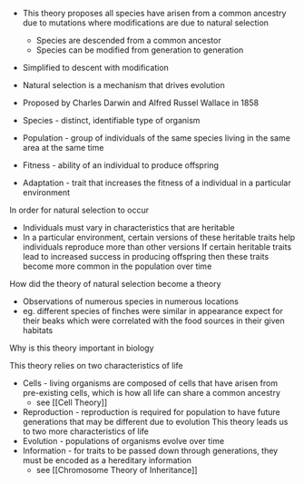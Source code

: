 - This theory proposes all species have arisen from a common ancestry due to mutations where modifications are due to natural selection
	- Species are descended from a common ancestor
	- Species can be modified from generation to generation
- Simplified to descent with modification
- Natural selection is a mechanism that drives evolution
- Proposed by Charles Darwin and Alfred Russel Wallace in 1858

- Species - distinct, identifiable type of organism
- Population - group of individuals of the same species living in the same area at the same time
- Fitness - ability of an individual to produce offspring
- Adaptation - trait that increases the fitness of a individual in a particular environment

In order for natural selection to occur
- Individuals must vary in characteristics that are heritable
- In a particular environment, certain versions of these heritable traits help individuals reproduce more than other versions
If certain heritable traits lead to increased success in producing offspring then these traits become more common in the population over time

How did the theory of natural selection become a theory
- Observations of numerous species in numerous locations
- eg. different species of finches were similar in appearance expect for their beaks which were correlated with the food sources in their given habitats

Why is this theory important in biology

This theory relies on two characteristics of life
- Cells - living organisms are composed of cells that have arisen from pre-existing cells, which is how all life can share a common ancestry
	- see [[Cell Theory]]
- Reproduction - reproduction is required for population to have future generations that may be different due to evolution
This theory leads us to two more characteristics of life
- Evolution - populations of organisms evolve over time
- Information - for traits to be passed down through generations, they must be encoded as a hereditary information
	- see [[Chromosome Theory of Inheritance]]